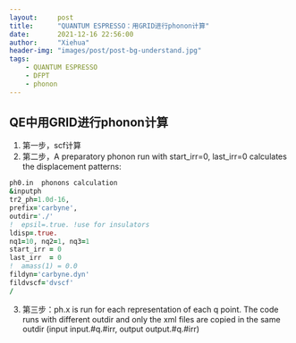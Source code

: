 ```yaml
---
layout:     post
title:      "QUANTUM ESPRESSO：用GRID进行phonon计算"
date:       2021-12-16 22:56:00
author:     "Xiehua"
header-img: "images/post/post-bg-understand.jpg"
tags:
    - QUANTUM ESPRESSO
    - DFPT
    - phonon
---  
```


## QE中用GRID进行phonon计算  

   1. 第一步，scf计算
   2. 第二步，A preparatory phonon run with start_irr=0, last_irr=0 calculates the displacement patterns:

   ```fortran
   ph0.in  phonons calculation
   &inputph
   tr2_ph=1.0d-16,
   prefix='carbyne',
   outdir='./'
  !  epsil=.true. !use for insulators
   ldisp=.true.
   nq1=10, nq2=1, nq3=1
   start_irr = 0
   last_irr  = 0
  !  amass(1) = 0.0
   fildyn='carbyne.dyn'
   fildvscf='dvscf'
  /
   ```  

   3. 第三步：ph.x is run for each representation of each q point.
   The code runs with different outdir and only the xml files are copied  in the same outdir (input input.#q.#irr, output output.#q.#irr)
